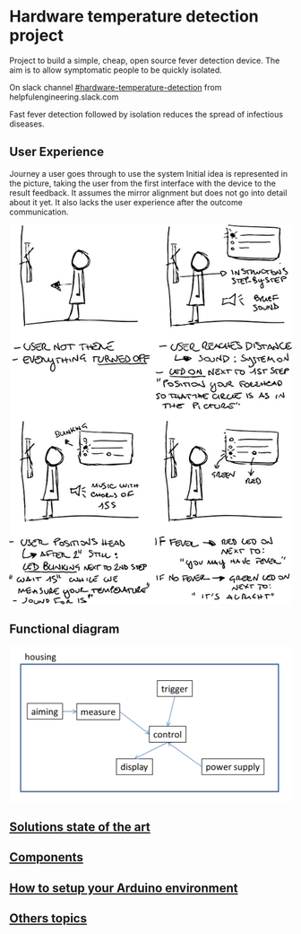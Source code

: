 # Hardware temperature detection project

Project to build a simple, cheap, open source fever detection device. The aim is to allow symptomatic people to be quickly isolated.

On slack channel [#hardware-temperature-detection](https://app.slack.com/client/TUTSYURT3/CVCEV2V0V/thread/CV96HC6DN-1584885987.479600) from helpfulengineering.slack.com

Fast fever detection followed by isolation reduces the spread of infectious diseases.

## User Experience

Journey a user goes through to use the system
Initial idea is represented in the picture, taking the user from the first interface with the device to the result feedback. 
It assumes the mirror alignment but does not go into detail about it yet. 
It also lacks the user experience after the outcome communication. 

![UX](docs/img/Uxv2.jpeg)

## Functional diagram

![diagram](docs/img/Functional_diagramm_of_the_temperature_detection.png)

## [Solutions state of the art](docs/state-of-the-art.md)

## [Components](docs/components.md)

## [How to setup your Arduino environment](docs/setup.md)

## [Others topics](docs/others.md)




